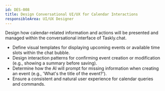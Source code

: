 ```yaml
---
id: DES-008
title: Design Conversational UI/UX for Calendar Interactions
responsibleArea: UI/UX Designer
---
```

Design how calendar-related information and actions will be presented and managed within the conversational interface of Taskly.chat.
*   Define visual templates for displaying upcoming events or available time slots within the chat bubble.
*   Design interaction patterns for confirming event creation or modification (e.g., showing a summary before saving).
*   Determine how the AI will prompt for missing information when creating an event (e.g., 'What's the title of the event?').
*   Ensure a consistent and natural user experience for calendar queries and commands.